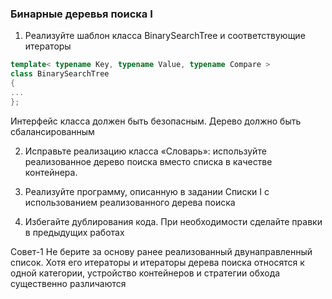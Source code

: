 ### Бинарные деревья поиска I
1. Реализуйте шаблон класса BinarySearchTree и соответствующие итераторы
```cpp
template< typename Key, typename Value, typename Compare >
class BinarySearchTree
{
...
};
```
Интерфейс класса должен быть безопасным. Дерево должно быть сбалансированным

2. Исправьте реализацию класса «Словарь»: используйте реализованное дерево поиска вместо списка
в качестве контейнера.

3. Реализуйте программу, описанную в задании Списки I с использованием реализованного дерева
поиска

4. Избегайте дублирования кода. При необходимости сделайте правки в предыдущих работах
   
Совет-1 Не берите за основу ранее реализованный двунаправленный список. Хотя его итераторы и итераторы
дерева поиска относятся к одной категории, устройство контейнеров и стратегии обхода существенно
различаются
